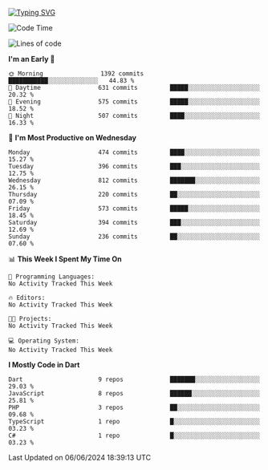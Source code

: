 
<a href="https://git.io/typing-svg"><img src="https://readme-typing-svg.demolab.com?font=Source+Code+Pro&pause=1000&random=false&width=435&lines=Hey+%F0%9F%A5%B6+iam+Yaskraz" alt="Typing SVG" /></a>
<!--START_SECTION:waka-->
![Code Time](http://img.shields.io/badge/Code%20Time-270%20hrs%2045%20mins-blue)

![Lines of code](https://img.shields.io/badge/From%20Hello%20World%20I%27ve%20Written-1.3%20million%20lines%20of%20code-blue)

**I'm an Early 🐤** 

```text
🌞 Morning                1392 commits        ███████████░░░░░░░░░░░░░░   44.83 % 
🌆 Daytime                631 commits         █████░░░░░░░░░░░░░░░░░░░░   20.32 % 
🌃 Evening                575 commits         █████░░░░░░░░░░░░░░░░░░░░   18.52 % 
🌙 Night                  507 commits         ████░░░░░░░░░░░░░░░░░░░░░   16.33 % 
```
📅 **I'm Most Productive on Wednesday** 

```text
Monday                   474 commits         ████░░░░░░░░░░░░░░░░░░░░░   15.27 % 
Tuesday                  396 commits         ███░░░░░░░░░░░░░░░░░░░░░░   12.75 % 
Wednesday                812 commits         ███████░░░░░░░░░░░░░░░░░░   26.15 % 
Thursday                 220 commits         ██░░░░░░░░░░░░░░░░░░░░░░░   07.09 % 
Friday                   573 commits         █████░░░░░░░░░░░░░░░░░░░░   18.45 % 
Saturday                 394 commits         ███░░░░░░░░░░░░░░░░░░░░░░   12.69 % 
Sunday                   236 commits         ██░░░░░░░░░░░░░░░░░░░░░░░   07.60 % 
```


📊 **This Week I Spent My Time On** 

```text
💬 Programming Languages: 
No Activity Tracked This Week

🔥 Editors: 
No Activity Tracked This Week

🐱‍💻 Projects: 
No Activity Tracked This Week

💻 Operating System: 
No Activity Tracked This Week
```

**I Mostly Code in Dart** 

```text
Dart                     9 repos             ███████░░░░░░░░░░░░░░░░░░   29.03 % 
JavaScript               8 repos             ██████░░░░░░░░░░░░░░░░░░░   25.81 % 
PHP                      3 repos             ██░░░░░░░░░░░░░░░░░░░░░░░   09.68 % 
TypeScript               1 repo              █░░░░░░░░░░░░░░░░░░░░░░░░   03.23 % 
C#                       1 repo              █░░░░░░░░░░░░░░░░░░░░░░░░   03.23 % 
```




 Last Updated on 06/06/2024 18:39:13 UTC
<!--END_SECTION:waka-->
